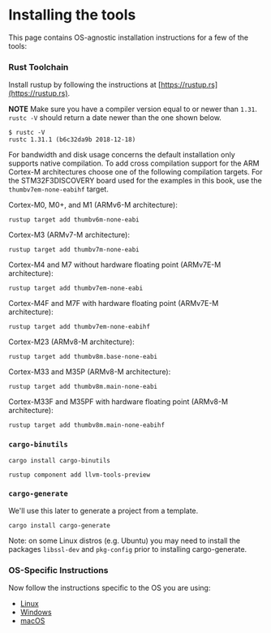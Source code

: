 # Installing the tools

This page contains OS-agnostic installation instructions for a few of the tools:

### Rust Toolchain

Install rustup by following the instructions at [https://rustup.rs](https://rustup.rs).

**NOTE** Make sure you have a compiler version equal to or newer than `1.31`. `rustc
-V` should return a date newer than the one shown below.

``` text
$ rustc -V
rustc 1.31.1 (b6c32da9b 2018-12-18)
```

For bandwidth and disk usage concerns the default installation only supports
native compilation. To add cross compilation support for the ARM Cortex-M
architectures choose one of the following compilation targets. For the STM32F3DISCOVERY
board used for the examples in this book, use the `thumbv7em-none-eabihf` target.

Cortex-M0, M0+, and M1 (ARMv6-M architecture):
``` console
rustup target add thumbv6m-none-eabi
```

Cortex-M3 (ARMv7-M architecture):
``` console
rustup target add thumbv7m-none-eabi
```

Cortex-M4 and M7 without hardware floating point (ARMv7E-M architecture):
``` console
rustup target add thumbv7em-none-eabi
```

Cortex-M4F and M7F with hardware floating point (ARMv7E-M architecture):
``` console
rustup target add thumbv7em-none-eabihf
```

Cortex-M23 (ARMv8-M architecture):
``` console
rustup target add thumbv8m.base-none-eabi
```

Cortex-M33 and M35P (ARMv8-M architecture):
``` console
rustup target add thumbv8m.main-none-eabi
```

Cortex-M33F and M35PF with hardware floating point (ARMv8-M architecture):
``` console
rustup target add thumbv8m.main-none-eabihf
```


### `cargo-binutils`

``` text
cargo install cargo-binutils

rustup component add llvm-tools-preview
```

### `cargo-generate`

We'll use this later to generate a project from a template.

``` console
cargo install cargo-generate
```

Note: on some Linux distros (e.g. Ubuntu) you may need to install the packages `libssl-dev` and `pkg-config` prior to installing cargo-generate.

### OS-Specific Instructions

Now follow the instructions specific to the OS you are using:

- [Linux](install/linux.md)
- [Windows](install/windows.md)
- [macOS](install/macos.md)
